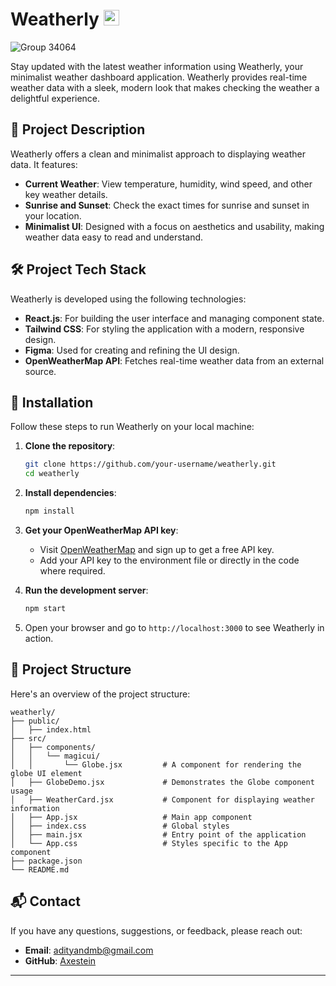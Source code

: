 # Weatherly <img src="https://github.com/user-attachments/assets/9b56fb58-14ec-4e93-b463-b90ef81eb463" alt="appicon" width="25" height="25">

![Group 34064](https://github.com/user-attachments/assets/6629d33b-475f-4ec6-815f-38cc4dd5013a)


Stay updated with the latest weather information using Weatherly, your minimalist weather dashboard application. Weatherly provides real-time weather data with a sleek, modern look that makes checking the weather a delightful experience.

## 📖 Project Description

Weatherly offers a clean and minimalist approach to displaying weather data. It features:

- **Current Weather**: View temperature, humidity, wind speed, and other key weather details.
- **Sunrise and Sunset**: Check the exact times for sunrise and sunset in your location.
- **Minimalist UI**: Designed with a focus on aesthetics and usability, making weather data easy to read and understand.

## 🛠️ Project Tech Stack

Weatherly is developed using the following technologies:

- **React.js**: For building the user interface and managing component state.
- **Tailwind CSS**: For styling the application with a modern, responsive design.
- **Figma**: Used for creating and refining the UI design.
- **OpenWeatherMap API**: Fetches real-time weather data from an external source.

## 🚀 Installation

Follow these steps to run Weatherly on your local machine:

1. **Clone the repository**:
   ```bash
   git clone https://github.com/your-username/weatherly.git
   cd weatherly
   ```

2. **Install dependencies**:
   ```bash
   npm install
   ```

3. **Get your OpenWeatherMap API key**:
   - Visit [OpenWeatherMap](https://openweathermap.org/) and sign up to get a free API key.
   - Add your API key to the environment file or directly in the code where required.

4. **Run the development server**:
   ```bash
   npm start
   ```

5. Open your browser and go to `http://localhost:3000` to see Weatherly in action.

## 📁 Project Structure

Here's an overview of the project structure:

```
weatherly/
├── public/
│   ├── index.html
├── src/
│   ├── components/
│   │   └── magicui/
│   │       └── Globe.jsx         # A component for rendering the globe UI element
│   ├── GlobeDemo.jsx             # Demonstrates the Globe component usage
│   ├── WeatherCard.jsx           # Component for displaying weather information
│   ├── App.jsx                   # Main app component
│   ├── index.css                 # Global styles
│   ├── main.jsx                  # Entry point of the application
│   └── App.css                   # Styles specific to the App component
├── package.json
└── README.md
```

## 📬 Contact

If you have any questions, suggestions, or feedback, please reach out:

- **Email**: adityandmb@gmail.com
- **GitHub**: [Axestein](https://github.com/Axestein)

---
